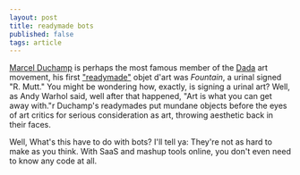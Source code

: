 ```yaml
---
layout: post
title: readymade bots
published: false
tags: article
---
```


[Marcel Duchamp][1] is perhaps the most famous member of the [Dada][2] art movement,
his first ["readymade"][3] objet d'art was _Fountain_, a urinal signed "R. Mutt."
You might be wondering how, exactly, is signing a urinal art?  Well, as Andy
Warhol said, well after that happened, "Art is what you can get away with."r
Duchamp's readymades put mundane objects before the eyes of art critics for
serious consideration as art, throwing aesthetic back in their faces.

Well, What's this have to do with bots? I'll tell ya: They're not as hard to 
make as you think. With SaaS and mashup tools online, you don't even need to 
know any code at all.


[1]: http://www.moma.org/collection/artists/1634
[2]: http://www.theartstory.org/movement-dada.htm
[3]: https://www.moma.org/learn/moma_learning/themes/dada/marcel-duchamp-and-the-readymade
